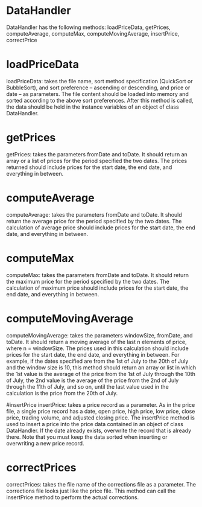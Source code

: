 # DataHandler
DataHandler has the following methods: loadPriceData, getPrices, computeAverage, computeMax, computeMovingAverage, insertPrice, correctPrice 

# loadPriceData
loadPriceData: takes the file name, sort method specification (QuickSort or BubbleSort), and sort preference – ascending or descending, and price or date – as parameters. The file content should be loaded into memory and sorted according to the above sort preferences. After this method is called, the data should be held in the instance variables of an object of class DataHandler.

# getPrices
getPrices: takes the parameters fromDate and toDate. It should return an array or a list of prices for the period specified the two dates. The prices returned should include prices for the start date, the end date, and everything in between.

# computeAverage
computeAverage: takes the parameters fromDate and toDate. It should return the average price for the period specified by the two dates. The calculation of average price should include prices for the start date, the end date, and everything in between.

# computeMax
computeMax: takes the parameters fromDate and toDate. It should return the maximum price for the period specified by the two dates. The calculation of maximum price should include prices for the start date, the end date, and everything in between.

# computeMovingAverage
computeMovingAverage: takes the parameters windowSize, fromDate, and toDate. It should return a moving average of the last n elements of price, where n = windowSize. The prices used in this calculation should include prices for the start date, the end date, and everything in between. For example, if the dates specified are from the 1st of July to the 20th of July and the window size is 10, this method should return an array or list in which the 1st value is the average of the price from the 1st of July through the 10th of July, the 2nd value is the average of the price from the 2nd of July through the 11th of July, and so on, until the last value used in the calculation is the price from the 20th of July.

#insertPrice
insertPrice: takes a price record as a parameter. As in the price file, a single price record has a date, open price, high price, low price, close price, trading volume, and adjusted closing price. The insertPrice method is used to insert a price into the price data contained in an object of class DataHandler. If the date already exists, overwrite the record that is already there. Note that you must keep the data sorted when inserting or overwriting a new price record.

# correctPrices
correctPrices: takes the file name of the corrections file as a parameter. The corrections file looks just like the price file. This method can call the insertPrice method to perform the actual corrections.
